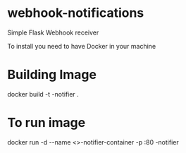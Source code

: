 # webhook-notifications
Simple Flask Webhook receiver


To install you need to have Docker in your machine

# Building Image
docker build -t <reeplace value>-notifier .

# To run image
docker run -d --name <>-notifier-container -p <desired port>:80 <reeplace value>-notifier
